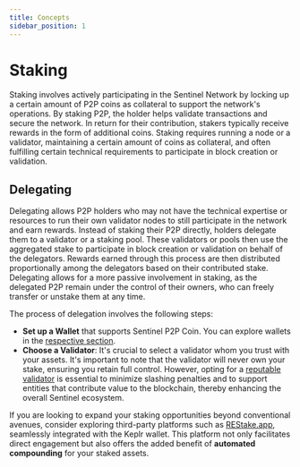 ```yaml
---
title: Concepts
sidebar_position: 1
---
```


# Staking

Staking involves actively participating in the Sentinel Network by locking up a certain amount of P2P coins as collateral to support the network's operations. By staking P2P, the holder helps validate transactions and secure the network. In return for their contribution, stakers typically receive rewards in the form of additional coins. Staking requires running a node or a validator, maintaining a certain amount of coins as collateral, and often fulfilling certain technical requirements to participate in block creation or validation.

## Delegating

Delegating allows P2P holders who may not have the technical expertise or resources to run their own validator nodes to still participate in the network and earn rewards. Instead of staking their P2P directly, holders delegate them to a validator or a staking pool. These validators or pools then use the aggregated stake to participate in block creation or validation on behalf of the delegators. Rewards earned through this process are then distributed proportionally among the delegators based on their contributed stake. Delegating allows for a more passive involvement in staking, as the delegated P2P remain under the control of their owners, who can freely transfer or unstake them at any time.

The process of delegation involves the following steps:

- **Set up a Wallet** that supports Sentinel P2P Coin. You can explore wallets in the [respective section](/get-started/wallets).
- **Choose a Validator**: It's crucial to select a validator whom you trust with your assets. It's important to note that the validator will never own your stake, ensuring you retain full control. However, opting for a [reputable validator](/p2p-coin/staking/choose-validator) is essential to minimize slashing penalties and to support entities that contribute value to the blockchain, thereby enhancing the overall Sentinel ecosystem.

If you are looking to expand your staking opportunities beyond conventional avenues, consider exploring third-party platforms such as [REStake.app](https://restake.app/sentinel), seamlessly integrated with the Keplr wallet. This platform not only facilitates direct engagement but also offers the added benefit of **automated compounding** for your staked assets.